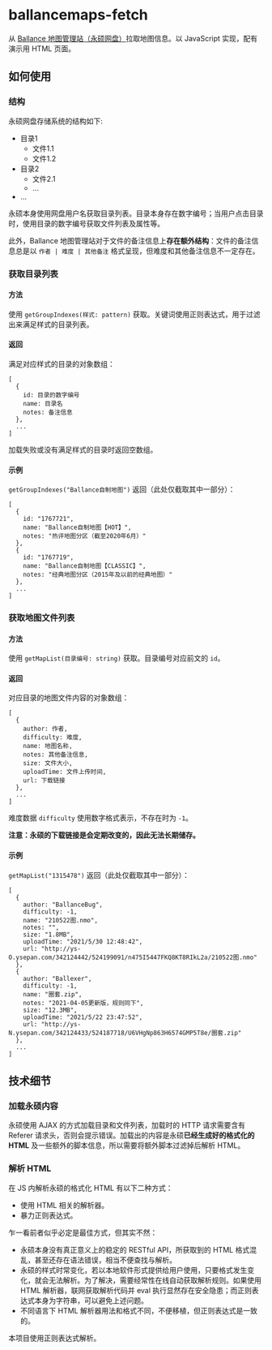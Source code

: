 # ballancemaps-fetch

从 [Ballance 地图管理站（永硕网盘）](http://ballancemaps.ysepan.com/)拉取地图信息。以 JavaScript 实现，配有演示用 HTML 页面。

## 如何使用

### 结构

永硕网盘存储系统的结构如下:

* 目录1
    * 文件1.1
    * 文件1.2
* 目录2
    * 文件2.1
    * ...
* ...

永硕本身使用网盘用户名获取目录列表。目录本身存在数字编号；当用户点击目录时，使用目录的数字编号获取文件列表及属性等。

此外，Ballance 地图管理站对于文件的备注信息上**存在额外结构**：文件的备注信息总是以 `作者 | 难度 | 其他备注` 格式呈现，但难度和其他备注信息不一定存在。

### 获取目录列表

#### 方法

使用 `getGroupIndexes(样式: pattern)` 获取。关键词使用正则表达式，用于过滤出来满足样式的目录列表。

#### 返回

满足对应样式的目录的对象数组：
```
[
  {
    id: 目录的数字编号
    name: 目录名
​​​    notes: 备注信息
  },
  ...
]
```

加载失败或没有满足样式的目录时返回空数组。

#### 示例

`getGroupIndexes("Ballance自制地图")` 返回（此处仅截取其中一部分）：
```
[
  {
    id: "1767721",​​​
    name: "Ballance自制地图【HOT】",
    notes: "热评地图分区（截至2020年6月）"
  },
  {
    id: "1767719",
    name: "Ballance自制地图【CLASSIC】",
    notes: "经典地图分区（2015年及以前的经典地图）"
  },
  ...
]
```

### 获取地图文件列表

#### 方法

使用 `getMapList(目录编号: string)` 获取。目录编号对应前文的 `id`。

#### 返回

对应目录的地图文件内容的对象数组：
```
[
  {
    author: 作者,
    difficulty: 难度,
    name: 地图名称,
    notes: 其他备注信息,
    size: 文件大小,
    uploadTime: 文件上传时间,
    url: 下载链接
  },
  ...
]
```

难度数据 `difficulty` 使用数字格式表示，不存在时为 `-1`。

**注意：永硕的下载链接是会定期改变的，因此无法长期储存。**

#### 示例

`getMapList("1315478")` 返回（此处仅截取其中一部分）：
```
[
  {
    author: "BallanceBug",
    difficulty: -1,
    name: "210522图.nmo",
    notes: "",
    size: "1.8MB",
    uploadTime: "2021/5/30 12:48:42",
    url: "http://ys-O.ysepan.com/342124442/524199091/n475I5447FKQ8KT8RIkL2a/210522图.nmo"
  },
  {
    author: "Ballexer",
    difficulty: -1,
    name: "圈套.zip",
    notes: "2021-04-05更新版，规则同下",
    size: "12.3MB",
    uploadTime: "2021/5/22 23:47:52",
    url: "http://ys-N.ysepan.com/342124433/524187718/U6VHgNp863H6574GMP5T8e/圈套.zip"
  },
  ...
]
```

## 技术细节

### 加载永硕内容

永硕使用 AJAX 的方式加载目录和文件列表，加载时的 HTTP 请求需要含有 Referer 请求头，否则会提示错误。加载出的内容是永硕**已经生成好的格式化的 HTML** 及一些额外的脚本信息，所以需要将额外脚本过滤掉后解析 HTML。

### 解析 HTML

在 JS 内解析永硕的格式化 HTML 有以下二种方式：

- 使用 HTML 相关的解析器。
- 暴力正则表达式。

乍一看前者似乎必定是最佳方式，但其实不然：

- 永硕本身没有真正意义上的稳定的 RESTful API，所获取到的 HTML 格式混乱，甚至还存在语法错误，相当不便查找与解析。
- 永硕的样式时常变化，若以本地软件形式提供给用户使用，只要格式发生变化，就会无法解析。为了解决，需要经常性在线自动获取解析规则。如果使用 HTML 解析器，联网获取解析代码并 eval 执行显然存在安全隐患；而正则表达式本身为字符串，可以避免上述问题。
- 不同语言下 HTML 解析器用法和格式不同，不便移植，但正则表达式是一致的。

本项目使用正则表达式解析。
